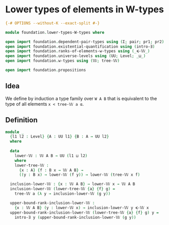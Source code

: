 # Lower types of elements in W-types

```agda
{-# OPTIONS --without-K --exact-split #-}

module foundation.lower-types-W-types where

open import foundation.dependent-pair-types using (Σ; pair; pr1; pr2)
open import foundation.existential-quantification using (intro-∃)
open import foundation.ranks-of-elements-w-types using (_≼-𝕎_)
open import foundation.universe-levels using (UU; Level; _⊔_)
open import foundation.w-types using (𝕎; tree-𝕎)

open import foundation.propositions
```

## Idea

We define by induction a type family over `W A B` that is equivalent to the type of all elements `x < tree-𝕎 a α`.

## Definition

```agda
module _
  {l1 l2 : Level} {A : UU l1} {B : A → UU l2}
  where
  
  data
    lower-𝕎 : 𝕎 A B → UU (l1 ⊔ l2)
    where
    lower-tree-𝕎 :
      {x : A} {f : B x → 𝕎 A B} →
      ((y : B x) → lower-𝕎 (f y)) → lower-𝕎 (tree-𝕎 x f)

  inclusion-lower-𝕎 : {x : 𝕎 A B} → lower-𝕎 x → 𝕎 A B
  inclusion-lower-𝕎 (lower-tree-𝕎 {a} {f} g) =
    tree-𝕎 a (λ y → inclusion-lower-𝕎 (g y))

  upper-bound-rank-inclusion-lower-𝕎 :
    {x : 𝕎 A B} (y : lower-𝕎 x) → inclusion-lower-𝕎 y ≼-𝕎 x
  upper-bound-rank-inclusion-lower-𝕎 (lower-tree-𝕎 {a} {f} g) y =
    intro-∃ y (upper-bound-rank-inclusion-lower-𝕎 (g y))
```

